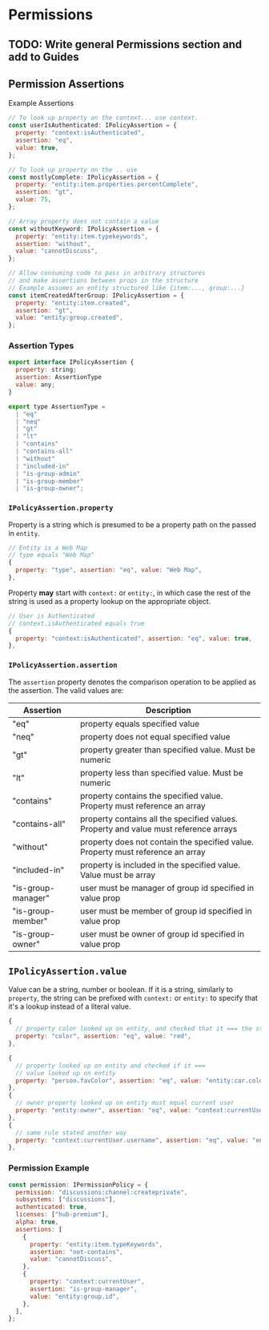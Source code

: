 # Permissions

## TODO: Write general Permissions section and add to Guides

## Permission Assertions

Example Assertions

```js
// To look up property on the context... use context.
const userIsAuthenticated: IPolicyAssertion = {
  property: "context:isAuthenticated",
  assertion: "eq",
  value: true,
};

// To look up property on the .. use
const mostlyComplete: IPolicyAssertion = {
  property: "entity:item.properties.percentComplete",
  assertion: "gt",
  value: 75,
};

// Array property does not contain a value
const withoutKeyword: IPolicyAssertion = {
  property: "entity:item.typekeywords",
  assertion: "without",
  value: "cannotDiscuss",
};

// Allow consuming code to pass in arbitrary structures
// and make assertions between props in the structure
// Example assumes an entity structured like {item:..., group:...}
const itemCreatedAfterGroup: IPolicyAssertion = {
  property: "entity:item.created",
  assertion: "gt",
  value: "entity:group.created",
};
```

### Assertion Types

```js
export interface IPolicyAssertion {
  property: string;
  assertion: AssertionType
  value: any;
}

export type AssertionType =
  | "eq"
  | "neq"
  | "gt"
  | "lt"
  | "contains"
  | "contains-all"
  | "without"
  | "included-in"
  | "is-group-admin"
  | "is-group-member"
  | "is-group-owner";

```

### `IPolicyAssertion.property`

Property is a string which is presumed to be a property path on the passed in `entity`.

```js
// Entity is a Web Map
// type equals "Web Map"
{
  property: "type", assertion: "eq", value: "Web Map",
},
```

Property **may** start with `context:` or `entity:`, in which case the rest of the string is used as a property lookup on the appropriate object.

```js
// User is Authenticated
// context.isAuthenticated equals true
{
  property: "context:isAuthenticated", assertion: "eq", value: true,
},
```

### `IPolicyAssertion.assertion`

The `assertion` property denotes the comparison operation to be applied as the assertion. The valid values are:

| Assertion          | Description                                                                          |
| ------------------ | ------------------------------------------------------------------------------------ |
| "eq"               | property equals specified value                                                      |
| "neq"              | property does not equal specified value                                              |
| "gt"               | property greater than specified value. Must be numeric                               |
| "lt"               | property less than specified value. Must be numeric                                  |
| "contains"         | property contains the specified value. Property must reference an array              |
| "contains-all"     | property contains all the specified values. Property and value must reference arrays |
| "without"          | property does not contain the specified value. Property must reference an array      |
| "included-in"      | property is included in the specified value. Value must be array                     |
| "is-group-manager" | user must be manager of group id specified in value prop                             |
| "is-group-member"  | user must be member of group id specified in value prop                              |
| "is-group-owner"   | user must be owner of group id specified in value prop                               |

## `IPolicyAssertion.value`

Value can be a string, number or boolean. If it is a string, similarly to `property`, the string can be prefixed with `context:` or `entity:` to specify that it's a lookup instead of a literal value.

```js
{
  // property color looked up on entity, and checked that it === the string "red"
  property: "color", assertion: "eq", value: "red",
},

{
  // property looked up on entity and checked if it ===
  // value looked up on entity
  property: "person.favColor", assertion: "eq", value: "entity:car.color",
},
{
  // owner property looked up on entity must equal current user
  property: "entity:owner", assertion: "eq", value: "context:currentUser.username",
},
{
  // same rule stated another way
  property: "context:currentUser.username", assertion: "eq", value: "entity:owner",
},
```

### Permission Example

```js
const permission: IPermissionPolicy = {
  permission: "discussions:channel:createprivate",
  subsystems: ["discussions"],
  authenticated: true,
  licenses: ["hub-premium"],
  alpha: true,
  assertions: [
    {
      property: "entity:item.typeKeywords",
      assertion: "not-contains",
      value: "cannotDiscuss",
    },
    {
      property: "context:currentUser",
      assertion: "is-group-manager",
      value: "entity:group.id",
    },
  ],
};
```
